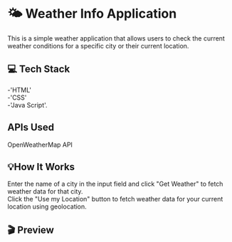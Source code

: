 # 🌤️ Weather Info Application 
This is a simple weather application that allows users to check the current weather conditions for a specific city or their current location.
## 💻 Tech Stack
-'HTML'  
-'CSS'  
-'Java Script'.   
## APIs Used  
OpenWeatherMap API  

## 💡How It Works  
Enter the name of a city in the input field and click "Get Weather" to fetch weather data for that city.  
Click the "Use my Location" button to fetch weather data for your current location using geolocation.      
## 🎬 Preview  




